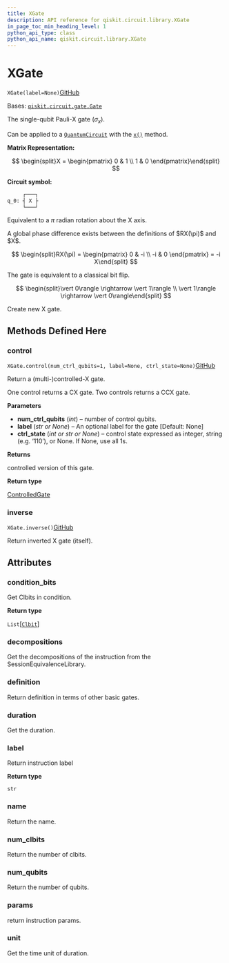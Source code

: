 ```yaml
---
title: XGate
description: API reference for qiskit.circuit.library.XGate
in_page_toc_min_heading_level: 1
python_api_type: class
python_api_name: qiskit.circuit.library.XGate
---
```


# XGate

<span id="qiskit.circuit.library.XGate" />

`XGate(label=None)`[GitHub](https://github.com/qiskit/qiskit/tree/stable/0.22/qiskit/circuit/library/standard_gates/x.py "view source code")

Bases: [`qiskit.circuit.gate.Gate`](qiskit.circuit.Gate "qiskit.circuit.gate.Gate")

The single-qubit Pauli-X gate ($\sigma_x$).

Can be applied to a [`QuantumCircuit`](qiskit.circuit.QuantumCircuit "qiskit.circuit.QuantumCircuit") with the [`x()`](qiskit.circuit.QuantumCircuit#x "qiskit.circuit.QuantumCircuit.x") method.

**Matrix Representation:**

$$
\begin{split}X = \begin{pmatrix}
        0 & 1 \\
        1 & 0
    \end{pmatrix}\end{split}
$$

**Circuit symbol:**

```python
     ┌───┐
q_0: ┤ X ├
     └───┘
```

Equivalent to a $\pi$ radian rotation about the X axis.

<Admonition title="Note" type="note">
  A global phase difference exists between the definitions of $RX(\pi)$ and $X$.

  $$
  \begin{split}RX(\pi) = \begin{pmatrix}
              0 & -i \\
              -i & 0
            \end{pmatrix}
          = -i X\end{split}
  $$
</Admonition>

The gate is equivalent to a classical bit flip.

$$
\begin{split}\vert 0\rangle \rightarrow \vert 1\rangle \\
\vert 1\rangle \rightarrow \vert 0\rangle\end{split}
$$

Create new X gate.

## Methods Defined Here

### control

<span id="qiskit.circuit.library.XGate.control" />

`XGate.control(num_ctrl_qubits=1, label=None, ctrl_state=None)`[GitHub](https://github.com/qiskit/qiskit/tree/stable/0.22/qiskit/circuit/library/standard_gates/x.py "view source code")

Return a (multi-)controlled-X gate.

One control returns a CX gate. Two controls returns a CCX gate.

**Parameters**

*   **num\_ctrl\_qubits** (*int*) – number of control qubits.
*   **label** (*str or None*) – An optional label for the gate \[Default: None]
*   **ctrl\_state** (*int or str or None*) – control state expressed as integer, string (e.g. ‘110’), or None. If None, use all 1s.

**Returns**

controlled version of this gate.

**Return type**

[ControlledGate](qiskit.circuit.ControlledGate "qiskit.circuit.ControlledGate")

### inverse

<span id="qiskit.circuit.library.XGate.inverse" />

`XGate.inverse()`[GitHub](https://github.com/qiskit/qiskit/tree/stable/0.22/qiskit/circuit/library/standard_gates/x.py "view source code")

Return inverted X gate (itself).

## Attributes

<span id="qiskit.circuit.library.XGate.condition_bits" />

### condition\_bits

Get Clbits in condition.

**Return type**

`List`\[[`Clbit`](qiskit.circuit.Clbit "qiskit.circuit.classicalregister.Clbit")]

<span id="qiskit.circuit.library.XGate.decompositions" />

### decompositions

Get the decompositions of the instruction from the SessionEquivalenceLibrary.

<span id="qiskit.circuit.library.XGate.definition" />

### definition

Return definition in terms of other basic gates.

<span id="qiskit.circuit.library.XGate.duration" />

### duration

Get the duration.

<span id="qiskit.circuit.library.XGate.label" />

### label

Return instruction label

**Return type**

`str`

<span id="qiskit.circuit.library.XGate.name" />

### name

Return the name.

<span id="qiskit.circuit.library.XGate.num_clbits" />

### num\_clbits

Return the number of clbits.

<span id="qiskit.circuit.library.XGate.num_qubits" />

### num\_qubits

Return the number of qubits.

<span id="qiskit.circuit.library.XGate.params" />

### params

return instruction params.

<span id="qiskit.circuit.library.XGate.unit" />

### unit

Get the time unit of duration.

